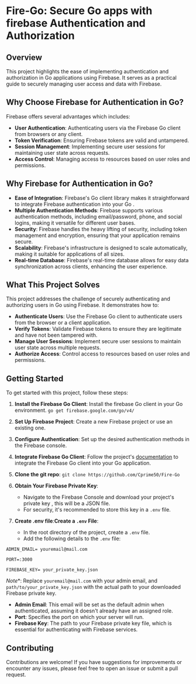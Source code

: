 # Fire-Go: Secure Go apps with firebase Authentication and Authorization

## Overview

This project highlights the ease of implementing authentication and authorization in Go applications using Firebase. It serves as a practical guide to securely managing user access and data with Firebase.

## Why Choose Firebase for Authentication in Go?

Firebase offers several advantages which includes:

- **User Authentication**: Authenticating users via the Firebase Go client from browsers or any client.
- **Token Verification**: Ensuring Firebase tokens are valid and untampered.
- **Session Management**: Implementing secure user sessions for maintaining user state across requests.
- **Access Control**: Managing access to resources based on user roles and permissions.



## Why Firebase for Authentication in Go?


- **Ease of Integration**: Firebase's Go client library makes it straightforward to integrate Firebase authentication into your Go .
- **Multiple Authentication Methods**: Firebase supports various authentication methods, including email/password, phone, and social logins, making it versatile for different user bases.
- **Security**: Firebase handles the heavy lifting of security, including token management and encryption, ensuring that your application remains secure.
- **Scalability**: Firebase's infrastructure is designed to scale automatically, making it suitable for applications of all sizes.
- **Real-time Database**: Firebase's real-time database allows for easy data synchronization across clients, enhancing the user experience.

## What This Project Solves

This project addresses the challenge of securely authenticating and authorizing users in Go using Firebase. It demonstrates how to:

- **Authenticate Users**: Use the Firebase Go client to authenticate users from the browser or a client application.
- **Verify Tokens**: Validate Firebase tokens to ensure they are legitimate and have not been tampered with.
- **Manage User Sessions**: Implement secure user sessions to maintain user state across multiple requests.
- **Authorize Access**: Control access to resources based on user roles and permissions.


## Getting Started

To get started with this project, follow these steps:

1. **Install the Firebase Go Client**: Install the firebase Go client in your Go environment.
```go get firebase.google.com/go/v4/```

2. **Set Up Firebase Project**: Create a new Firebase project or use an existing one.

3. **Configure Authentication**: Set up the desired authentication methods in the Firebase console.

4. **Integrate Firebase Go Client**: Follow the project's [documentation](https://www.google.com/url?sa=t&rct=j&q=&esrc=s&source=web&cd=&ved=2ahUKEwjnl5XG7feEAxUgTUEAHW3LDbQQFnoECBYQAQ&url=https%3A%2F%2Ffirebaseopensource.com%2Fprojects%2Ffirebase%2Ffirebase-admin-go%2F&usg=AOvVaw1ee2k1xUMEFNFYBKMcoKqU&opi=89978449) to integrate the Firebase Go client into your Go application.

5. **Clone the git repo**: ```git clone https://github.com/Cprime50/Fire-Go```
6. **Obtain Your Firebase Private Key**:
   - Navigate to the Firebase Console and download your project's private key , this will be a JSON file.
   - For security, it's recommended to store this key in a `.env` file.

7. **Create .env file**:**Create a `.env` File**:
   - In the root directory of the project, create a `.env` file.
   - Add the following details to the `.env` file:
```
ADMIN_EMAIL= youremail@mail.com

PORT=:3000

FIREBASE_KEY= your_private_key.json
```
*Note**: Replace `youremail@mail.com` with your admin email, and `path/to/your_private_key.json` with the actual path to your downloaded Firebase private key.

- **Admin Email**: This email will be set as the default admin when authenticated, assuming it doesn't already have an assigned role.
- **Port**: Specifies the port on which your server will run.
- **Firebase Key**: The path to your Firebase private key file, which is essential for authenticating with Firebase services.


## Contributing

Contributions are welcome! If you have suggestions for improvements or encounter any issues, please feel free to open an issue or submit a pull request.
